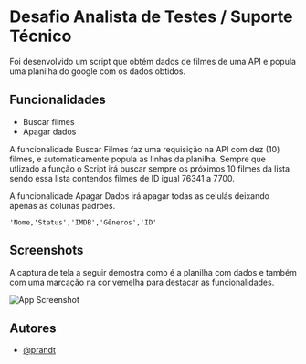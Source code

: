 
# Desafio Analista de Testes / Suporte Técnico

Foi desenvolvido um script que obtém dados de filmes de uma API e popula uma planilha do google com os dados obtidos.
## Funcionalidades

- Buscar filmes
- Apagar dados

A funcionalidade Buscar Filmes faz uma requisição na API com dez (10) filmes, e automaticamente popula as linhas da planilha. Sempre que utlizado a função o Script irá buscar sempre os próximos 10 filmes da lista sendo essa lista contendos filmes de ID igual 76341 a 7700.

A funcionalidade Apagar Dados irá apagar todas as celulás deixando apenas as colunas padrões. 
```
'Nome,'Status','IMDB','Gêneros','ID'
```

## Screenshots

A captura de tela a seguir demostra como é a planilha com dados e também com uma marcação na cor vemelha para destacar as funcionalidades.

![App Screenshot](https://lh3.googleusercontent.com/eBfEtUJ4kNBCRJjo1bOadz-rr61GcE9HJpVTmqCfjNhEZx6nBOreojQJJ2ueoaIM1D3rdNxNogytSKHb7a86jh2yyFYW_clgxoGL7Gin3KaBbpT6jz-MMGvTR0Vhsm_t2DpnvtzAAdN1PUJ29mQvMwAqM2qk4e-aa_ZuAsdnJFqNVrYrZNi8BMrfquXt4N34wj5RtWTbvNfYTjtjnX-IsPJ-A6n-qh-DDMhUcQTcZ1UEeFEdA20ES2mJbKkGoYrENQu9jGBHdndtEbyGQFqTQHAYV7U-X2d-WYyz1RyjmWt0K5wPd98K1jZ08RF4-ViwQ7ODfjy1HB229PNz6ESqIg-60y24n_K-iVH-2dQpWkMa6xyXuruFDUqA6bKmf2yA9KacLIUE05Z3-lbmkpvHN-cQ--hBB-9siRioeuSw_MWRIvqZVRhtrvTGzXk7c6AJ-CBZl0kIWA8bm0KkKwF8A38eSODSU3DKtmOLYMKvSIG5kGR5ZddHfqugf35jsxfKQsV4toOqnYKM5E-JZHRzFYp0pJrhIkIlTPyA4FOqdxWmTzSqwfjthi034XHG2o_W4oIGkWuTwCDgOCJoo34j-mJ9x8mA5fMmfCJJ3QxMhR4OOVnpsyftVHPJj4G3qOErDuQkTSR9S6ZZfNqCZ9isKbVXv8ymzoBzpDkwvZL_peCCw9IXT8qjnUZOlAWVGFOxrdAgCnr4oXOvCXUz_ZvUxwYvOl5ESgaE0wt_BUUL2lCMA8OCGwxPQhmCMd4=w1274-h634-no?authuser=0)


## Autores

- [@prandt](https://www.github.com/prandt)


